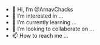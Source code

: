 - 👋 Hi, I’m @ArnavChacks
- 👀 I’m interested in ...
- 🌱 I’m currently learning ...
- 💞️ I’m looking to collaborate on ...
- 📫 How to reach me ...

<!---
ArnavChacks/ArnavChacks is a ✨ special ✨ repository because its `README.md` (this file) appears on your GitHub profile.
You can click the Preview link to take a look at your changes.
--->
